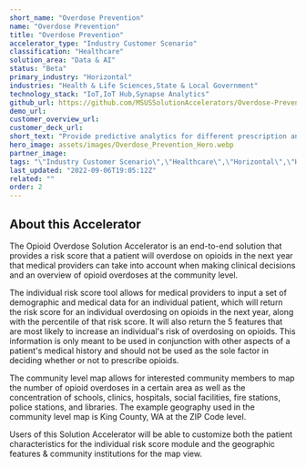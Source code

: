 ```yaml
---
short_name: "Overdose Prevention"
name: "Overdose Prevention"
title: "Overdose Prevention"
accelerator_type: "Industry Customer Scenario"
classification: "Healthcare"
solution_area: "Data & AI"
status: "Beta"
primary_industry: "Horizontal"
industries: "Health & Life Sciences,State & Local Government"
technology_stack: "IoT,IoT Hub,Synapse Analytics"
github_url: https://github.com/MSUSSolutionAccelerators/Overdose-Prevention-Solution-Accelerator
demo_url: 
customer_overview_url: 
customer_deck_url: 
short_text: "Provide predictive analytics for different prescription and distribution services."
hero_image: assets/images/Overdose_Prevention_Hero.webp
partner_image: 
tags: "\"Industry Customer Scenario\",\"Healthcare\",\"Horizontal\",\"Health & Life Sciences\",\"State & Local Government\",\"IoT\",\"IoT Hub\",\"Synapse Analytics\",\"Data & AI\",\"Beta\""
last_updated: "2022-09-06T19:05:12Z"
related: ""
order: 2
---
```

## About this Accelerator

The Opioid Overdose Solution Accelerator is an end-to-end solution that provides a risk score that a patient will overdose on opioids in the next year that medical providers can take into account when making clinical decisions and an overview of opioid overdoses at the community level.

The individual risk score tool allows for medical providers to input a set of demographic and medical data for an individual patient, which will return the risk score for an individual overdosing on opioids in the next year, along with the percentile of that risk score. It will also return the 5 features that are most likely to increase an individual's risk of overdosing on opioids. This information is only meant to be used in conjunction with other aspects of a patient's medical history and should not be used as the sole factor in deciding whether or not to prescribe opioids.

The community level map allows for interested community members to map the number of opioid overdoses in a certain area as well as the concentration of schools, clinics, hospitals, social facilities, fire stations, police stations, and libraries. The example geography used in the community level map is King County, WA at the ZIP Code level.

Users of this Solution Accelerator will be able to customize both the patient characteristics for the individual risk score module and the geographic features & community institutions for the map view.